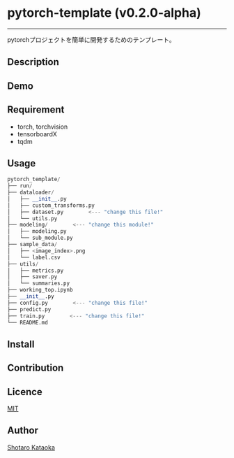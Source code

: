 # pytorch-template (v0.2.0-alpha)

---

pytorchプロジェクトを簡単に開発するためのテンプレート。

## Description

## Demo

## Requirement
- torch, torchvision
- tensorboardX
- tqdm

## Usage
```python
pytorch_template/
├── run/
├── dataloader/
│   ├── __init__.py
│   ├── custom_transforms.py
│   ├── dataset.py        <--- "change this file!"
│   └── utils.py
├── modeling/        <--- "change this module!"
│   ├── modeling.py
│   └── sub_module.py
├── sample_data/
│   ├── <image_index>.png
│   └── label.csv
├── utils/
│   ├── metrics.py
│   ├── saver.py
│   └── summaries.py
├── working_top.ipynb
├── __init__.py
├── config.py        <--- "change this file!"
├── predict.py
├── train.py        <--- "change this file!"
└── README.md
```


## Install

## Contribution

## Licence

[MIT](https://github.com/tcnksm/tool/blob/master/LICENCE)

## Author

[Shotaro Kataoka](https://github.com/ShotaroKataoka)
